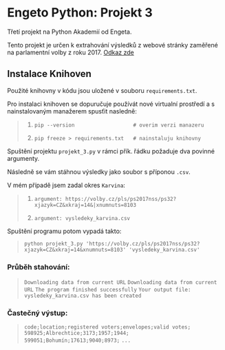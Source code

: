  # Engeto Python: Projekt 3

Třetí projekt na Python Akademií od Engeta.

Tento projekt je určen k extrahování výsledků z webové stránky zaměřené na parlamentní volby z roku 2017. [Odkaz zde](https://volby.cz/pls/ps2017nss/ps3?xjazyk=CZ)

## Instalace Knihoven

Použité knihovny v kódu jsou uložené v souboru ``requirements.txt``.

Pro instalaci knihoven se dopuručuje používát nové virtualní prostředí a s nainstalovaným manažerem spusťit nasledně:

>1. ``pip --version                   # overim verzi manazeru``
>
>2. ``pip freeze > requirements.txt   # nainstaluju knihovny``

Spuštění projektu ``projekt_3.py`` v rámci přík. řádku požaduje dva povinné argumenty.

Následně se vám stáhnou výsledky jako soubor s příponou ``.csv``.

V mém případě jsem zadal okres ``Karvina``:

>1. ``argument: https://volby.cz/pls/ps2017nss/ps32?xjazyk=CZ&xkraj=14&|xnumnuts=8103``
>
>2. ``argument: vysledeky_karvina.csv``                                                

Spuštění programu potom vypadá takto:

>``python projekt_3.py 'https://volby.cz/pls/ps2017nss/ps32?xjazyk=CZ&xkraj=14&xnumnuts=8103' 'vysledeky_karvina.csv'``

### Průběh stahování:

>``Downloading data from current URL``
>``Downloading data from current URL``
>``The program finished successfully``
>``Your output file: vysledeky_karvina.csv has been created``

### Častečný výstup:

>``code;location;registered voters;envelopes;valid votes;``
>``598925;Albrechtice;3173;1957;1944;``
>``599051;Bohumín;17613;9040;8973;``
>``...``